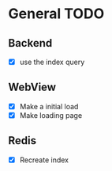 # General TODO

## Backend

- [X] use the index query

## WebView

- [X] Make a initial load
- [X] Make loading page

## Redis

- [X] Recreate index
